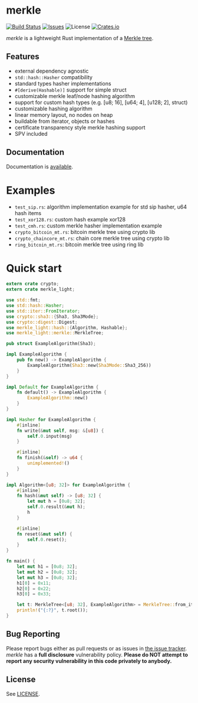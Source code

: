 # merkle

[![Build Status](https://travis-ci.org/sitano/merkle_light.svg?branch=master&style=flat)](https://travis-ci.org/sitano/merkle_light)
[![Issues](http://img.shields.io/github/issues/sitano/merkle.svg?style=flat)](https://github.com/sitano/merkle_light/issues)
![License](https://img.shields.io/badge/license-bsd3-brightgreen.svg?style=flat)
[![Crates.io](https://img.shields.io/crates/v/merkle_light.svg)](https://crates.io/crates/merkle_light)

*merkle* is a lightweight Rust implementation of a [Merkle tree](https://en.wikipedia.org/wiki/Merkle_tree).

## Features

- external dependency agnostic
- `std::hash::Hasher` compatibility
- standard types hasher implementations
- `#[derive(Hashable)]` support for simple struct
- customizable merkle leaf/node hashing algorithm
- support for custom hash types (e.g. [u8; 16], [u64; 4], [u128; 2], struct)
- customizable hashing algorithm
- linear memory layout, no nodes on heap
- buildable from iterator, objects or hashes
- certificate transparency style merkle hashing support
- SPV included

## Documentation

Documentation is [available](https://sitano.github.io/merkle_light/merkle_light/index.html).

# Examples

* `test_sip.rs`: algorithm implementation example for std sip hasher, u64 hash items
* `test_xor128.rs`: custom hash example xor128
* `test_cmh.rs`: custom merkle hasher implementation example
* `crypto_bitcoin_mt.rs`: bitcoin merkle tree using crypto lib
* `crypto_chaincore_mt.rs`: chain core merkle tree using crypto lib
* `ring_bitcoin_mt.rs`: bitcoin merkle tree using ring lib

# Quick start

```rust
extern crate crypto;
extern crate merkle_light;

use std::fmt;
use std::hash::Hasher;
use std::iter::FromIterator;
use crypto::sha3::{Sha3, Sha3Mode};
use crypto::digest::Digest;
use merkle_light::hash::{Algorithm, Hashable};
use merkle_light::merkle::MerkleTree;

pub struct ExampleAlgorithm(Sha3);

impl ExampleAlgorithm {
    pub fn new() -> ExampleAlgorithm {
        ExampleAlgorithm(Sha3::new(Sha3Mode::Sha3_256))
    }
}

impl Default for ExampleAlgorithm {
    fn default() -> ExampleAlgorithm {
        ExampleAlgorithm::new()
    }
}

impl Hasher for ExampleAlgorithm {
    #[inline]
    fn write(&mut self, msg: &[u8]) {
        self.0.input(msg)
    }

    #[inline]
    fn finish(&self) -> u64 {
        unimplemented!()
    }
}

impl Algorithm<[u8; 32]> for ExampleAlgorithm {
    #[inline]
    fn hash(&mut self) -> [u8; 32] {
        let mut h = [0u8; 32];
        self.0.result(&mut h);
        h
    }

    #[inline]
    fn reset(&mut self) {
        self.0.reset();
    }
}

fn main() {
    let mut h1 = [0u8; 32];
    let mut h2 = [0u8; 32];
    let mut h3 = [0u8; 32];
    h1[0] = 0x11;
    h2[0] = 0x22;
    h3[0] = 0x33;

    let t: MerkleTree<[u8; 32], ExampleAlgorithm> = MerkleTree::from_iter(vec![h1, h2, h3]).build();
    println!("{:?}", t.root());
}
```

## Bug Reporting

Please report bugs either as pull requests or as issues in [the issue
tracker](https://github.com/sitano/merkle_light). *merkle* has a
**full disclosure** vulnerability policy. **Please do NOT attempt to report
any security vulnerability in this code privately to anybody.**

## License

See [LICENSE](LICENSE).
